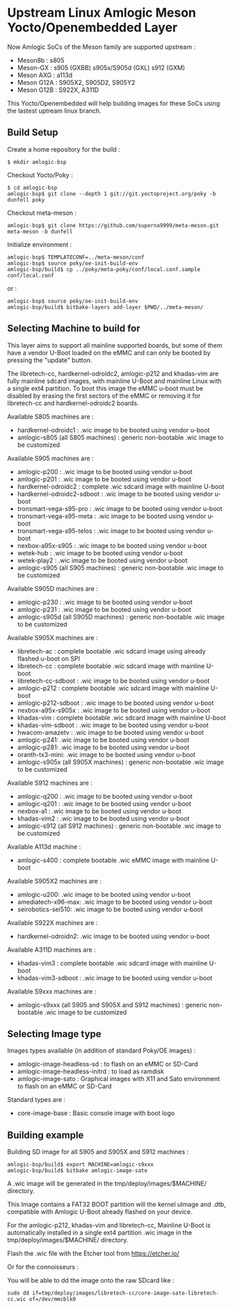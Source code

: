 # Upstream Linux Amlogic Meson Yocto/Openembedded Layer

Now Amlogic SoCs of the Meson family are supported upstream :
 - Meson8b : s805
 - Meson-GX : s905 (GXBB) s905x/S905d (GXL) s912 (GXM)
 - Meson AXG : a113d
 - Meson G12A : S905X2, S905D2, S905Y2
 - Meson G12B : S922X, A311D

This Yocto/Openembedded will help building images for these SoCs using the lastest uptream linux branch.

## Build Setup

Create a home repository for the build :
```
$ mkdir amlogic-bsp
```

Checkout Yocto/Poky :
```
$ cd amlogic-bsp
amlogic-bsp$ git clone --depth 1 git://git.yoctoproject.org/poky -b dunfell poky
```

Checkout meta-meson :
```
amlogic-bsp$ git clone https://github.com/superna9999/meta-meson.git meta-meson -b dunfell
```

Initialize environment :
```
amlogic-bsp$ TEMPLATECONF=../meta-meson/conf
amlogic-bsp$ source poky/oe-init-build-env
amlogic-bsp/build$ cp ../poky/meta-poky/conf/local.conf.sample conf/local.conf
```

or :

```
amlogic-bsp$ source poky/oe-init-build-env
amlogic-bsp/build$ bitbake-layers add-layer $PWD/../meta-meson/
```

## Selecting Machine to build for

This layer aims to support all mainline supported boards, but some
of them have a vendor U-Boot loaded on the eMMC and can only be booted
by pressing the "update" button.

The libretech-cc, hardkernel-odroidc2, amlogic-p212 and khadas-vim are fully mainline sdcard
images, with mainline U-Boot and mainline Linux with a single ext4
partition. To boot this image the eMMC u-boot must be disabled by erasing
the first sectors of the eMMC or removing it for libretech-cc and hardkernel-odroidc2 boards.

Available S805 machines are :
 - hardkernel-odroidc1 : .wic image to be booted using vendor u-boot
 - amlogic-s805 (all S805 machines) : generic non-bootable .wic image to be customized

Available S905 machines are :
 - amlogic-p200 : .wic image to be booted using vendor u-boot
 - amlogic-p201 : .wic image to be booted using vendor u-boot
 - hardkernel-odroidc2 : complete .wic sdcard image with mainline U-boot
 - hardkernel-odroidc2-sdboot : .wic image to be booted using vendor u-boot
 - tronsmart-vega-s95-pro : .wic image to be booted using vendor u-boot
 - tronsmart-vega-s95-meta : .wic image to be booted using vendor u-boot
 - tronsmart-vega-s95-telos : .wic image to be booted using vendor u-boot
 - nexbox-a95x-s905 : .wic image to be booted using vendor u-boot
 - wetek-hub : .wic image to be booted using vendor u-boot
 - wetek-play2 : .wic image to be booted using vendor u-boot
 - amlogic-s905 (all S905 machines) : generic non-bootable .wic image to be customized

Available S905D machines are :
 - amlogic-p230 : .wic image to be booted using vendor u-boot
 - amlogic-p231 : .wic image to be booted using vendor u-boot
 - amlogic-s905d (all S905D machines) : generic non-bootable .wic image to be customized

Available S905X machines are :
 - libretech-ac : complete bootable .wic sdcard image using already flashed u-boot on SPI
 - libretech-cc : complete bootable .wic sdcard image with mainline U-boot
 - libretech-cc-sdboot : .wic image to be booted using vendor u-boot
 - amlogic-p212 : complete bootable .wic sdcard image with mainline U-boot
 - amlogic-p212-sdboot : .wic image to be booted using vendor u-boot
 - nexbox-a95x-s905x : .wic image to be booted using vendor u-boot
 - khadas-vim : complete bootable .wic sdcard image with mainline U-boot
 - khadas-vim-sdboot : .wic image to be booted using vendor u-boot
 - hwacom-amazetv : .wic image to be booted using vendor u-boot
 - amlogic-p241: .wic image to be booted using vendor u-boot
 - amlogic-p281: .wic image to be booted using vendor u-boot
 - oranth-tx3-mini: .wic image to be booted using vendor u-boot
 - amlogic-s905x (all S905X machines) : generic non-bootable .wic image to be customized

Available S912 machines are :
 - amlogic-q200 : .wic image to be booted using vendor u-boot
 - amlogic-q201 : .wic image to be booted using vendor u-boot
 - nexbox-a1 : .wic image to be booted using vendor u-boot
 - khadas-vim2 : .wic image to be booted using vendor u-boot
 - amlogic-s912 (all S912 machines) : generic non-bootable .wic image to be customized

Available A113d machine :
 - amlogic-s400 : complete bootable .wic eMMC image with mainline U-boot

Available S905X2 machines are :
 - amlogic-u200: .wic image to be booted using vendor u-boot
 - amediatech-x96-max: .wic image to be booted using vendor u-boot
 - seirobotics-sei510: .wic image to be booted using vendor u-boot

Available S922X machines are :
 - hardkernel-odroidn2: .wic image to be booted using vendor u-boot

Available A311D machines are :
 - khadas-vim3 : complete bootable .wic sdcard image with mainline U-boot
 - khadas-vim3-sdboot : .wic image to be booted using vendor u-boot

Available S9xxx machines are :
 - amlogic-s9xxx (all S905 and S905X and S912 machines) : generic non-bootable .wic image to be customized

## Selecting Image type

Images types available (in addition of standard Poky/OE images) :
 - amlogic-image-headless-sd : to flash on an eMMC or SD-Card
 - amlogic-image-headless-initrd : to load as ramdisk
 - amlogic-image-sato : Graphical images with X11 and Sato environment to flash on an eMMC or SD-Card

Standard types are :
- core-image-base : Basic console image with boot logo

## Building example

Building SD image for all S905 and S905X and S912 machines :
```
amlogic-bsp/build$ export MACHINE=amlogic-s9xxx
amlogic-bsp/build$ bitbake amlogic-image-sato
```

A .wic image will be generated in the tmp/deploy/images/$MACHINE/ directory.

This Image contains a FAT32 BOOT partition will the kernel uImage and .dtb, compatible with Amlogic U-Boot already flashed on your device.

For the amlogic-p212, khadas-vim and libretech-cc, Mainline U-Boot is automatically installed in a single ext4 partition .wic image in the tmp/deploy/images/$MACHINE/ directory.

Flash the .wic file with the Etcher tool from https://etcher.io/

Or for the connoisseurs :

You will be able to dd the image onto the raw SDcard like :

```
sudo dd if=tmp/deploy/images/libretech-cc/core-image-sato-libretech-cc.wic of=/dev/mmcblk0
```
